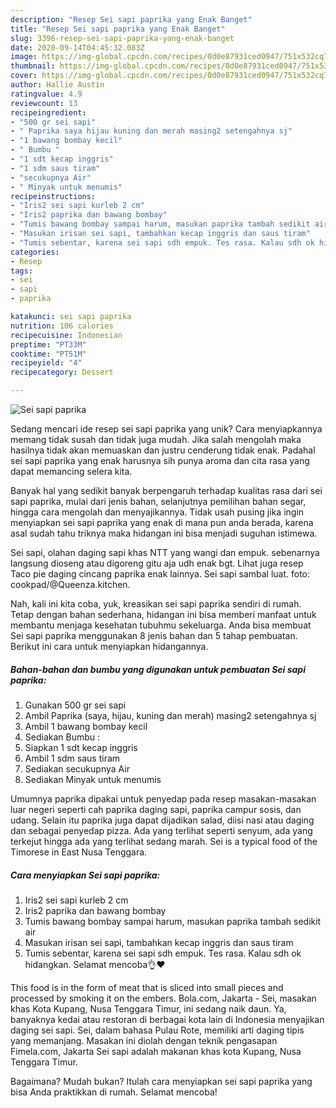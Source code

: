 ```yaml
---
description: "Resep Sei sapi paprika yang Enak Banget"
title: "Resep Sei sapi paprika yang Enak Banget"
slug: 3396-resep-sei-sapi-paprika-yang-enak-banget
date: 2020-09-14T04:45:32.083Z
image: https://img-global.cpcdn.com/recipes/0d0e87931ced0947/751x532cq70/sei-sapi-paprika-foto-resep-utama.jpg
thumbnail: https://img-global.cpcdn.com/recipes/0d0e87931ced0947/751x532cq70/sei-sapi-paprika-foto-resep-utama.jpg
cover: https://img-global.cpcdn.com/recipes/0d0e87931ced0947/751x532cq70/sei-sapi-paprika-foto-resep-utama.jpg
author: Hallie Austin
ratingvalue: 4.9
reviewcount: 13
recipeingredient:
- "500 gr sei sapi"
- " Paprika saya hijau kuning dan merah masing2 setengahnya sj"
- "1 bawang bombay kecil"
- " Bumbu "
- "1 sdt kecap inggris"
- "1 sdm saus tiram"
- "secukupnya Air"
- " Minyak untuk menumis"
recipeinstructions:
- "Iris2 sei sapi kurleb 2 cm"
- "Iris2 paprika dan bawang bombay"
- "Tumis bawang bombay sampai harum, masukan paprika tambah sedikit air"
- "Masukan irisan sei sapi, tambahkan kecap inggris dan saus tiram"
- "Tumis sebentar, karena sei sapi sdh empuk. Tes rasa. Kalau sdh ok hidangkan. Selamat mencoba👌❤️"
categories:
- Resep
tags:
- sei
- sapi
- paprika

katakunci: sei sapi paprika 
nutrition: 106 calories
recipecuisine: Indonesian
preptime: "PT33M"
cooktime: "PT51M"
recipeyield: "4"
recipecategory: Dessert

---
```



![Sei sapi paprika](https://img-global.cpcdn.com/recipes/0d0e87931ced0947/751x532cq70/sei-sapi-paprika-foto-resep-utama.jpg)

Sedang mencari ide resep sei sapi paprika yang unik? Cara menyiapkannya memang tidak susah dan tidak juga mudah. Jika salah mengolah maka hasilnya tidak akan memuaskan dan justru cenderung tidak enak. Padahal sei sapi paprika yang enak harusnya sih punya aroma dan cita rasa yang dapat memancing selera kita.

Banyak hal yang sedikit banyak berpengaruh terhadap kualitas rasa dari sei sapi paprika, mulai dari jenis bahan, selanjutnya pemilihan bahan segar, hingga cara mengolah dan menyajikannya. Tidak usah pusing jika ingin menyiapkan sei sapi paprika yang enak di mana pun anda berada, karena asal sudah tahu triknya maka hidangan ini bisa menjadi suguhan istimewa.

Sei sapi, olahan daging sapi khas NTT yang wangi dan empuk. sebenarnya langsung dioseng atau digoreng gitu aja udh enak bgt. Lihat juga resep Taco pie daging cincang paprika enak lainnya. Sei sapi sambal luat. foto: cookpad/@Queenza.kitchen.


Nah, kali ini kita coba, yuk, kreasikan sei sapi paprika sendiri di rumah. Tetap dengan bahan sederhana, hidangan ini bisa memberi manfaat untuk membantu menjaga kesehatan tubuhmu sekeluarga. Anda bisa membuat Sei sapi paprika menggunakan 8 jenis bahan dan 5 tahap pembuatan. Berikut ini cara untuk menyiapkan hidangannya.

<!--inarticleads1-->

##### Bahan-bahan dan bumbu yang digunakan untuk pembuatan Sei sapi paprika:

1. Gunakan 500 gr sei sapi
1. Ambil  Paprika (saya, hijau, kuning dan merah) masing2 setengahnya sj
1. Ambil 1 bawang bombay kecil
1. Sediakan  Bumbu :
1. Siapkan 1 sdt kecap inggris
1. Ambil 1 sdm saus tiram
1. Sediakan secukupnya Air
1. Sediakan  Minyak untuk menumis


Umumnya paprika dipakai untuk penyedap pada resep masakan-masakan luar negeri seperti cah paprika daging sapi, paprika campur sosis, dan udang. Selain itu paprika juga dapat dijadikan salad, diisi nasi atau daging dan sebagai penyedap pizza. Ada yang terlihat seperti senyum, ada yang terkejut hingga ada yang terlihat sedang marah. Sei is a typical food of the Timorese in East Nusa Tenggara. 

<!--inarticleads2-->

##### Cara menyiapkan Sei sapi paprika:

1. Iris2 sei sapi kurleb 2 cm
1. Iris2 paprika dan bawang bombay
1. Tumis bawang bombay sampai harum, masukan paprika tambah sedikit air
1. Masukan irisan sei sapi, tambahkan kecap inggris dan saus tiram
1. Tumis sebentar, karena sei sapi sdh empuk. Tes rasa. Kalau sdh ok hidangkan. Selamat mencoba👌❤️


This food is in the form of meat that is sliced into small pieces and processed by smoking it on the embers. Bola.com, Jakarta - Sei, masakan khas Kota Kupang, Nusa Tenggara Timur, ini sedang naik daun. Ya, banyaknya kedai atau restoran di berbagai kota lain di Indonesia menyajikan daging sei sapi. Sei, dalam bahasa Pulau Rote, memiliki arti daging tipis yang memanjang. Masakan ini diolah dengan teknik pengasapan Fimela.com, Jakarta Sei sapi adalah makanan khas kota Kupang, Nusa Tenggara Timur. 

Bagaimana? Mudah bukan? Itulah cara menyiapkan sei sapi paprika yang bisa Anda praktikkan di rumah. Selamat mencoba!
